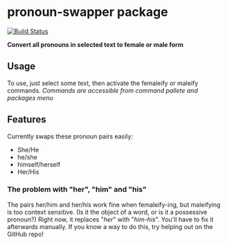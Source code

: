# pronoun-swapper package

[![Build Status](https://travis-ci.org/ROldford/pronoun-swapper.svg?branch=master)](https://travis-ci.org/ROldford/pronoun-swapper)

**Convert all pronouns in selected text to female or male form**

## Usage

To use, just select some text, then activate the femaleify or maleify commands.
*Commands are accessible from command pallete and packages menu*

## Features

Currently swaps these pronoun pairs easily:
* She/He
* he/she
* himself/herself
* Her/His

### The problem with "her", "him" and "his"

The pairs her/him and her/his work fine when femaleify-ing, but maleifying is too context sensitive. (Is it the object of a word, or is it a possessive pronoun?)
Right now, it replaces "*her*" with "*him-his*". You'll have to fix it afterwards manually.
If you know a way to do this, try helping out on the GitHub repo!
